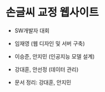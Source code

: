 # 손글씨 교정 웹사이트
- SW개발자 대회
- 임재영 (웹 디자인 및 서버 구축)
- 이승준, 안지민 (인공지능 모델 설계)
- 강대훈, 안선정 (데이터 관리)




- 문서 정리: 강대훈, 안지민
